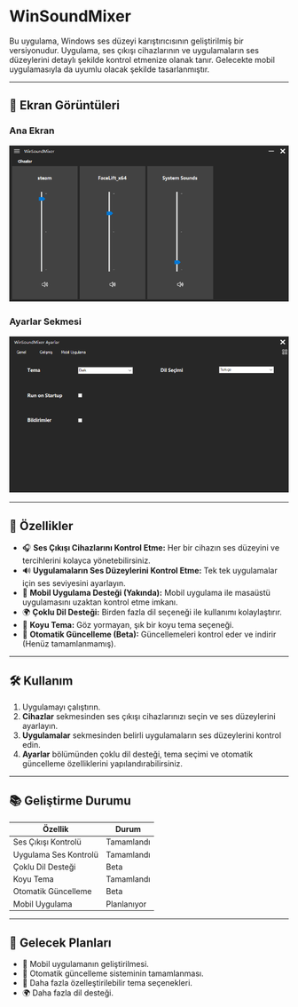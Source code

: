 # WinSoundMixer

Bu uygulama, Windows ses düzeyi karıştırıcısının geliştirilmiş bir versiyonudur. Uygulama, ses çıkışı cihazlarının ve uygulamaların ses düzeylerini detaylı şekilde kontrol etmenize olanak tanır. Gelecekte mobil uygulamasıyla da uyumlu olacak şekilde tasarlanmıştır.

---

## 🎥 Ekran Görüntüleri

### Ana Ekran
![Ana Ekran](assets/ana-ekran.png)

### Ayarlar Sekmesi
![Ayarlar Sekmesi](assets/ayarlar-sekmesi.png)

---

## 🎯 **Özellikler**

- 🎧 **Ses Çıkışı Cihazlarını Kontrol Etme:** Her bir cihazın ses düzeyini ve tercihlerini kolayca yönetebilirsiniz.
- 🔊 **Uygulamaların Ses Düzeylerini Kontrol Etme:** Tek tek uygulamalar için ses seviyesini ayarlayın.
- 📱 **Mobil Uygulama Desteği (Yakında):** Mobil uygulama ile masaüstü uygulamasını uzaktan kontrol etme imkanı.
- 🌍 **Çoklu Dil Desteği:** Birden fazla dil seçeneği ile kullanımı kolaylaştırır.
- 🌙 **Koyu Tema:** Göz yormayan, şık bir koyu tema seçeneği.
- 🔄 **Otomatik Güncelleme (Beta):** Güncellemeleri kontrol eder ve indirir (Henüz tamamlanmamış).

---

## 🛠️ **Kullanım**

1. Uygulamayı çalıştırın.
2. **Cihazlar** sekmesinden ses çıkışı cihazlarınızı seçin ve ses düzeylerini ayarlayın.
3. **Uygulamalar** sekmesinden belirli uygulamaların ses düzeylerini kontrol edin.
4. **Ayarlar** bölümünden çoklu dil desteği, tema seçimi ve otomatik güncelleme özelliklerini yapılandırabilirsiniz.

---

## 📚 **Geliştirme Durumu**

| Özellik                | Durum            |
|------------------------|------------------|
| Ses Çıkışı Kontrolü    | Tamamlandı       |
| Uygulama Ses Kontrolü  | Tamamlandı       |
| Çoklu Dil Desteği      | Beta             |
| Koyu Tema              | Tamamlandı       |
| Otomatik Güncelleme    | Beta             |
| Mobil Uygulama         | Planlanıyor      |

---

## 🌟 **Gelecek Planları**

- 📱 Mobil uygulamanın geliştirilmesi.
- 🔄 Otomatik güncelleme sisteminin tamamlanması.
- 🌟 Daha fazla özelleştirilebilir tema seçenekleri.
- 🌍 Daha fazla dil desteği.
